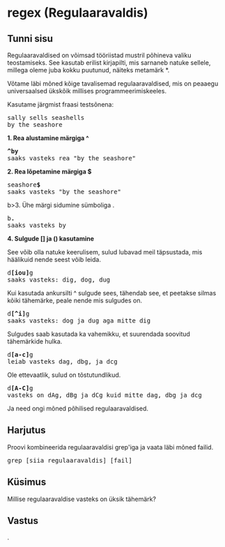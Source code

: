 # regex (Regulaaravaldis)

## Tunni sisu

Regulaaravaldised on võimsad tööriistad mustril põhineva valiku teostamiseks. See kasutab erilist kirjapilti, mis sarnaneb natuke sellele, millega oleme juba kokku puutunud, näiteks metamärk *.

Võtame läbi mõned kõige tavalisemad regulaaravaldised, mis on peaaegu universaalsed ükskõik millises programmeerimiskeeles.

Kasutame järgmist fraasi testsõnena:
<pre>
sally sells seashells 
by the seashore
</pre>

<b>1. Rea alustamine märgiga ^</b>
<pre>
<b>^by</b>
saaks vasteks rea "by the seashore"
</pre>

<b>2. Rea lõpetamine märgiga $</b>

<pre>
seashore<b>$</b>
saaks vasteks "by the seashore"
</pre>

b>3. Ühe märgi sidumine sümboliga .</b>

<pre>
b<b>.</b>
saaks vasteks by
</pre>

<b>4. Sulgude [] ja () kasutamine</b>

See võib olla natuke keerulisem, sulud lubavad meil täpsustada, mis häälikuid nende seest võib leida.

<pre>
d<b>[iou]</b>g
saaks vasteks: dig, dog, dug
</pre>

Kui kasutada ankursilti ^ sulgude sees, tähendab see, et peetakse silmas kõiki tähemärke, peale nende mis sulgudes on.

<pre>
d<b>[^i]</b>g
saaks vasteks: dog ja dug aga mitte dig
</pre>

Sulgudes saab kasutada ka vahemikku, et suurendada soovitud tähemärkide hulka.

<pre>
d<b>[a-c]</b>g
leiab vasteks dag, dbg, ja dcg
</pre>

Ole ettevaatlik, sulud on tõstutundlikud.

<pre>
d<b>[A-C]</b>g
vasteks on dAg, dBg ja dCg kuid mitte dag, dbg ja dcg
</pre>

Ja need ongi mõned põhilised regulaaravaldised.

## Harjutus

Proovi kombineerida regulaaravaldisi grep'iga ja vaata läbi mõned failid.

<pre>
grep [siia regulaaravaldis] [fail]
</pre>

## Küsimus

Millise regulaaravaldise vasteks on üksik tähemärk?

## Vastus

.

